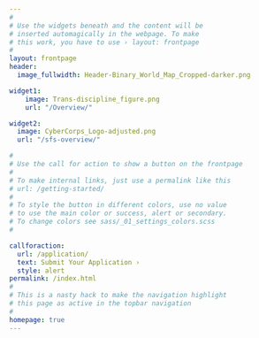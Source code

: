 ```yaml
---
#
# Use the widgets beneath and the content will be
# inserted automagically in the webpage. To make
# this work, you have to use › layout: frontpage
#
layout: frontpage
header:
  image_fullwidth: Header-Binary_World_Map_Cropped-darker.png

widget1:
    image: Trans-discipline_figure.png
    url: "/Overview/"

widget2:
  image: CyberCorps_Logo-adjusted.png
  url: "/sfs-overview/"

#
# Use the call for action to show a button on the frontpage
#
# To make internal links, just use a permalink like this
# url: /getting-started/
#
# To style the button in different colors, use no value
# to use the main color or success, alert or secondary.
# To change colors see sass/_01_settings_colors.scss
#

callforaction:
  url: /application/
  text: Submit Your Application ›
  style: alert
permalink: /index.html
#
# This is a nasty hack to make the navigation highlight
# this page as active in the topbar navigation
#
homepage: true
---
```

